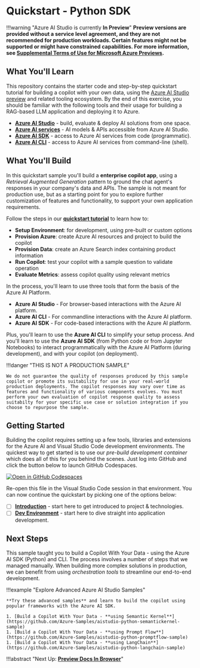 # Quickstart - Python SDK

!!!warning "Azure AI Studio is currently **In Preview**"
    **Preview versions are provided without a service level agreement, and they are not recommended for production workloads. Certain features might not be supported or might have constrained capabilities. For more information, see [Supplemental Terms of Use for Microsoft Azure Previews](https://azure.microsoft.com/en-us/support/legal/preview-supplemental-terms/).**


## What You'll Learn

This repository contains the starter code and step-by-step quickstart tutorial for building a copilot with your own data, using the [Azure AI Studio preview](https://learn.microsoft.com/azure/ai-studio) and related tooling ecosystem. By the end of this exercise, you should be familiar with the following tools and their usage for building a RAG-based LLM application and deploying it to Azure.

* [**Azure AI Studio**](https://learn.microsoft.com/azure/ai-studio) - build, evaluate & deploy AI solutions from one space.
* [**Azure AI services**](https://learn.microsoft.com/azure/ai-services/what-are-ai-services) - AI models & APIs accessible from Azure AI Studio.
* [**Azure AI SDK**](https://learn.microsoft.com/azure/ai-studio/how-to/sdk-install) - access to Azure AI services from code (programmatic).
* [**Azure AI CLI**](https://learn.microsoft.com/azure/ai-studio/how-to/cli-install) - access to Azure AI services from command-line (shell).


## What You'll Build

In this quickstart sample you'll build a **enterprise copilot app**, using a _Retrieval Augmented Generation_ pattern to ground the chat agent's responses in your company's data and APIs. The sample is not meant for production use, but as a starting point for you to explore further customization of features and functionality, to support your own application requirements.

Follow the steps in our [**quickstart tutorial**](./01-start.md) to learn how to:

 - **Setup Environment**: for development, using pre-built or custom options
 - **Provision Azure**: create Azure AI resources and project to build the copilot
 - **Provision Data**: create an Azure Search index containing product information
 - **Run Copilot**: test your copilot with a sample question to validate operation
 - **Evaluate Metrics**: assess copilot quality using relevant metrics

In the process, you'll learn to use three tools that form the basis of the Azure AI Platform.

 - **Azure AI Studio** - For browser-based interactions with the Azure AI platform.
 - **Azure AI CLI** - For commandline interactions with the Azure AI platform.
 - **Azure AI SDK** - For code-based interactions with the Azure AI platform.

Plus, you'll learn to use the **Azure AI CLI** to simplify your setup process. And you'll learn to use the **Azure AI SDK** (from Python code or from Jupyter Notebooks) to interact programmatically with the Azure AI Platform (during development), and with your copilot (on deployment).

!!!danger "THIS IS NOT A PRODUCTION SAMPLE"

    We do not guarantee the quality of responses produced by this sample copilot or promote its suitability for use in your real-world production deployments. The copilot responses may vary over time as features and functionality of various components evolves. You must perform your own evaluation of copilot response quality to assess suitabilty for your specific use case or solution integration if you choose to repurpose the sample.


## Getting Started

Building the copilot requires setting up a few tools, libraries and extensions for the Azure AI and Visual Studio Code development environments. The quickest way to get started is to use our _pre-build development container_ which does all of this for you behind the scenes. Just log into GitHub and click the button below to launch GitHub Codespaces. 

[![Open in GitHub Codespaces](https://github.com/codespaces/badge.svg)](https://codespaces.new/Azure-Samples/aistudio-python-quickstart-sample?quickstart=1)

Re-open this file in the Visual Studio Code session in that environment. You can now continue the quickstart by picking one of the options below:

- [ ] [**Introduction**](./01-start.md) - start here to get introduced to project & technologies.
- [ ] [**Dev Environment**](./03-dev-env.md) - start here to dive straight into application development.

## Next Steps

This sample taught you to build a Copilot With Your Data - using the Azure AI SDK (Python) and CLI. The process involves a number of steps that we managed manually. When building more complex solutions in production, we can benefit from using _orchestration tools_ to streamline our end-to-end development. 

!!!example "Explore Advanced Azure AI Studio Samples"

    **Try these advanced samples** and learn to build the copilot using popular frameworks with the Azure AI SDK.
    
    1. [Build a Copilot With Your Data - **using Semantic Kernel**](https://github.com/Azure-Samples/aistudio-python-semantickernel-sample)
    1. [Build a Copilot With Your Data - **using Prompt Flow**](https://github.com/Azure-Samples/aistudio-python-promptflow-sample)
    1. [Build a Copilot With Your Data - **using LangChain**](https://github.com/Azure-Samples/aistudio-python-langchain-sample)



!!!abstract "Next Up: [**Preview Docs In Browser**](./00-preview.md)"
